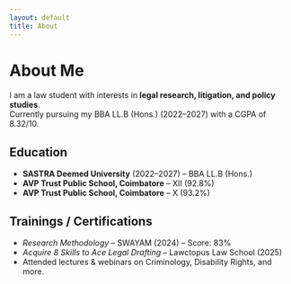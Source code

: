 ```yaml
---
layout: default
title: About
---
```


# About Me

I am a law student with interests in **legal research, litigation, and policy studies**.  
Currently pursuing my BBA LL.B (Hons.) (2022–2027) with a CGPA of 8.32/10.  

## Education
- **SASTRA Deemed University** (2022–2027) – BBA LL.B (Hons.)
- **AVP Trust Public School, Coimbatore** – XII (92.8%)  
- **AVP Trust Public School, Coimbatore** – X (93.2%)  

## Trainings / Certifications
- *Research Methodology* – SWAYAM (2024) – Score: 83%  
- *Acquire 8 Skills to Ace Legal Drafting* – Lawctopus Law School (2025)  
- Attended lectures & webinars on Criminology, Disability Rights, and more.
